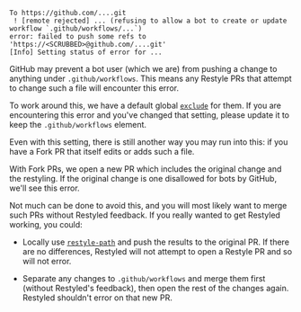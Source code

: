 ```
To https://github.com/....git
 ! [remote rejected] ... (refusing to allow a bot to create or update workflow `.github/workflows/...`)
error: failed to push some refs to 'https://<SCRUBBED>@github.com/....git'
[Info] Setting status of error for ...
```

GitHub may prevent a bot user (which we are) from pushing a change to anything under `.github/workflows`. This means any Restyle PRs that attempt to change such a file will encounter this error.

To work around this, we have a default global [`exclude`](https://github.com/restyled-io/restyler/blob/master/config/default.yaml#L24) for them. If you are encountering this error and you've changed that setting, please update it to keep the `.github/workflows` element.

Even with this setting, there is still another way you may run into this: if you have a Fork PR that itself edits or adds such a file.

With Fork PRs, we open a new PR which includes the original change and the restyling. If the original change is one disallowed for bots by GitHub, we'll see this error.

Not much can be done to avoid this, and you will most likely want to merge such PRs without Restyled feedback. If you really wanted to get Restyled working, you could:

- Locally use [`restyle-path`](https://github.com/restyled-io/restyler/blob/master/bin/restyle-path) and push the results to the original PR. If there are no differences, Restyled will not attempt to open a Restyle PR and so will not error.

- Separate any changes to `.github/workflows` and merge them first (without Restyled's feedback), then open the rest of the changes again. Restyled shouldn't error on that new PR.